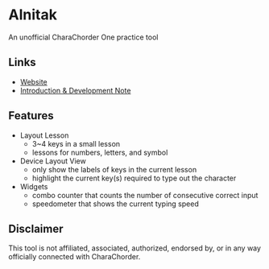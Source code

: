 # Alnitak

An unofficial CharaChorder One practice tool

## Links

- [Website](https://andy23512.github.io/alnitak/)
- [Introduction & Development Note](https://hackmd.io/@andy23512/SywN7okfC)

## Features

- Layout Lesson
  - 3~4 keys in a small lesson
  - lessons for numbers, letters, and symbol
- Device Layout View
  - only show the labels of keys in the current lesson
  - highlight the current key(s) required to type out the character
- Widgets
  - combo counter that counts the number of consecutive correct input
  - speedometer that shows the current typing speed

## Disclaimer

This tool is not affiliated, associated, authorized, endorsed by, or in any way officially connected with CharaChorder.
